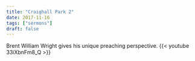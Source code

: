 ```yaml
---
title: "Craighall Park 2"
date: 2017-11-16
tags: ["sermons"]
draft: false
---
```

Brent William Wright gives his unique preaching perspective.
{{< youtube 33iXbnFm8_Q >}}